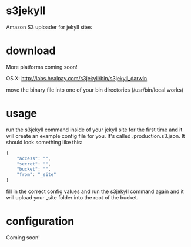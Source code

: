 s3jekyll
========

Amazon S3 uploader for jekyll sites

download
========

More platforms coming soon!

OS X:
http://labs.healpay.com/s3jekyll/bin/s3jekyll_darwin

move the binary file into one of your bin directories (/usr/bin/local works)

usage
=====

run the s3jekyll command inside of your jekyll site for the first time and it will create an example config file for you. It's called .production.s3.json. It should look something like this:

```javascript
{
    "access": "",
    "secret": "",
    "bucket": "",
    "from": "_site"
}
```

fill in the correct config values and run the s3jekyll command again and it will upload your _site folder into the root of the bucket.

configuration
=============

Coming soon!
